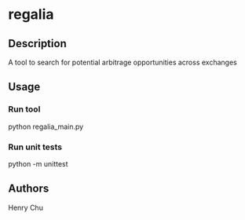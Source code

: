 # regalia

## Description
A tool to search for potential arbitrage opportunities across exchanges

## Usage
### Run tool
python regalia_main.py
### Run unit tests
python -m unittest

## Authors
Henry Chu

